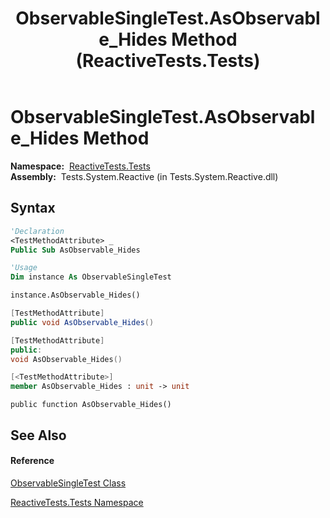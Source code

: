 ﻿---
title: ObservableSingleTest.AsObservable_Hides Method  (ReactiveTests.Tests)
TOCTitle: AsObservable_Hides Method
ms:assetid: M:ReactiveTests.Tests.ObservableSingleTest.AsObservable_Hides
ms:mtpsurl: https://msdn.microsoft.com/en-us/library/reactivetests.tests.observablesingletest.asobservable_hides(v=VS.103)
ms:contentKeyID: 36620059
ms.date: 06/28/2011
mtps_version: v=VS.103
f1_keywords:
- ReactiveTests.Tests.ObservableSingleTest.AsObservable_Hides
dev_langs:
- CSharp
- JScript
- VB
- FSharp
- c++
---

# ObservableSingleTest.AsObservable\_Hides Method

**Namespace:**  [ReactiveTests.Tests](hh289046\(v=vs.103\).md)  
**Assembly:**  Tests.System.Reactive (in Tests.System.Reactive.dll)

## Syntax

``` vb
'Declaration
<TestMethodAttribute> _
Public Sub AsObservable_Hides
```

``` vb
'Usage
Dim instance As ObservableSingleTest

instance.AsObservable_Hides()
```

``` csharp
[TestMethodAttribute]
public void AsObservable_Hides()
```

``` c++
[TestMethodAttribute]
public:
void AsObservable_Hides()
```

``` fsharp
[<TestMethodAttribute>]
member AsObservable_Hides : unit -> unit 
```

``` jscript
public function AsObservable_Hides()
```

## See Also

#### Reference

[ObservableSingleTest Class](hh315143\(v=vs.103\).md)

[ReactiveTests.Tests Namespace](hh289046\(v=vs.103\).md)

